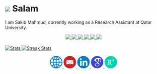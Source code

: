 # <a href="https://www.gautamkrishnar.com/"><img src="https://media.giphy.com/media/hvRJCLFzcasrR4ia7z/giphy.gif" width="3%"></a> Salam  
I am Sakib Mahmud, currently working as a Research Assistant at Qatar University.

<head>
    <link rel="stylesheet" href="https://cdnjs.cloudflare.com/ajax/libs/font-awesome/4.7.0/css/font-awesome.min.css">
</head>

<div align="center">
  </a>
  <a href="#">
    <img src="https://img.shields.io/badge/Python-1565C0?style=for-the-badge&logo=python&logoColor=white"/>
  </a>
  <a href="#">
    <img src="https://img.shields.io/badge/Embedded-3F51B5?style=for-the-badge&logo=c"/>
  </a>
  <a href="#">
    <img src="https://img.shields.io/badge/Javascript-F7DF1E?style=for-the-badge&logo=javascript&logoColor=black"/>
  </a>                                                                                                                                                                 
  <a href="#">
    <img src="https://img.shields.io/badge/TensorFlow-F57C00?style=for-the-badge&logo=tensorflow&logoColor=white"/>
  </a>
  <a href="#">
    <img src="https://img.shields.io/badge/PyTorch-C62828?style=for-the-badge&logo=pytorch&logoColor=white"/>
  </a>                                                                                                   
  <a href="#">
    <img src="https://img.shields.io/badge/Git-F05032?style=for-the-badge&logo=git&logoColor=white"/>
  </a>                                                                                                 
</div>

 <br>

<div>
    <a href="https://github-readme-stats.vercel.app">
        <img width="48%" alt="Stats" src="https://github-readme-stats.vercel.app/api?username=Sakib1263&count_private=true&show_icons=true&theme=vision-friendly-dark&hide_border=true"/>
    </a>
    <a href="https://github-readme-streak-stats.herokuapp.com">
        <img width="48%" alt="Streak Stats" src="https://streak-stats.demolab.com/?user=Sakib1263&theme=vision-friendly-dark&hide_border=true"/>
    </a>
</div>

 <br>

<div align="center">
    <a href="https://sakib1263.github.io/Sakib1263/">
      <img src="website.png" width="40"/>
    </a>
    <a href="mailto:sakib1263@hotmail.com">
       <img src="email.png" width="40"/>                                 
    </a>
    <a href="https://www.linkedin.com/in/sm1512633/">
       <img src="linkedin.png" width="40"/> 
    </a>
    <a href="https://scholar.google.com/citations?user=jFVg8REAAAAJ&hl=en">
       <img src="gs.png" width="40"/> 
    </a>   
    <a href="https://www.researchgate.net/profile/Sakib-Mahmud-7">
       <img src="rg.png" width="40"/> 
    </a>                                      
</div> 


<!--
**Sakib1263/Sakib1263** is a ✨ _special_ ✨ repository because its `README.md` (this file) appears on your GitHub profile.

Here are some ideas to get you started:

- 🔭 I’m currently working on ...
- 🌱 I’m currently learning ...
- 👯 I’m looking to collaborate on ...
- 🤔 I’m looking for help with ...
- 💬 Ask me about ...
- 📫 How to reach me: ...
- 😄 Pronouns: ...
- ⚡ Fun fact: ...
-->
